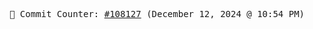 <p align="center">
    <samp>
        📮 Commit Counter: <a href="https://github.com/Javascript-void0/Javascript-void0/commits/main">#108127</a> (December 12, 2024 @ 10:54 PM)
    </samp>
</p>